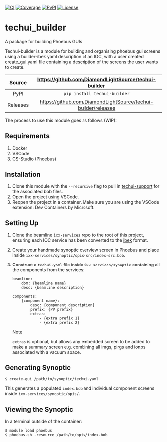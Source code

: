 [![CI](https://github.com/DiamondLightSource/techui-builder/actions/workflows/ci.yml/badge.svg)](https://github.com/DiamondLightSource/techui-builder/actions/workflows/ci.yml)
[![Coverage](https://codecov.io/gh/DiamondLightSource/techui-builder/branch/main/graph/badge.svg)](https://codecov.io/gh/DiamondLightSource/techui-builder)
[![PyPI](https://img.shields.io/pypi/v/techui-builder.svg)](https://pypi.org/project/techui-builder)
[![License](https://img.shields.io/badge/License-Apache%202.0-blue.svg)](https://www.apache.org/licenses/LICENSE-2.0)

# techui_builder

A package for building Phoebus GUIs

Techui-builder is a module for building and organising phoebus gui screens using a builder-ibek yaml description of an IOC, with a user created create_gui.yaml file containing a description of the screens the user wants to create.

Source          | <https://github.com/DiamondLightSource/techui-builder>
:---:           | :---:
PyPI            | `pip install techui-builder`
Releases        | <https://github.com/DiamondLightSource/techui-builder/releases>

The process to use this module goes as follows (WIP): 

## Requirements
1. Docker
2. VSCode
3. CS-Studio (Phoebus)

## Installation
1. Clone this module with the `--recursive` flag to pull in [techui-support](git@github.com:DiamondLightSource/techui-support.git) for the associated bob files. 
2. Open the project using VSCode.
3. Reopen the project in a container. Make sure you are using the VSCode extension: Dev Containers by Microsoft.
    
## Setting Up

1. Clone the beamline `ixx-services` repo to the root of this project, ensuring each IOC service has been converted to the [ibek](git@github.com:epics-containers/ibek.git) format.
1. Create your handmade synoptic overview screen in Phoebus and place inside `ixx-services/synoptic/opis-src/index-src.bob`.
1. Construct a `techui.yaml` file inside `ixx-services/synoptic` containing all the components from the services:

    ```
    beamline:
        dom: {beamline name}
        desc: {beamline description}

    components:
        {component name}:
            desc: {component description}
            prefix: {PV prefix}
            extras: 
                - {extra prefix 1}
                - {extra prefix 2}
    ```
    > [!NOTE] 
    > `extras` is optional, but allows any embedded screen to be added to make a summary screen e.g. combining all imgs, pirgs and ionps associated with a vacuum space.

## Generating Synoptic

`$ create-gui /path/to/synoptic/techui.yaml`

This generates a populated `index.bob` and individual component screens inside `ixx-services/synoptic/opis/`.

## Viewing the Synoptic

In a terminal outside of the container:
```
$ module load phoebus
$ phoebus.sh -resource /path/to/opis/index.bob
```
